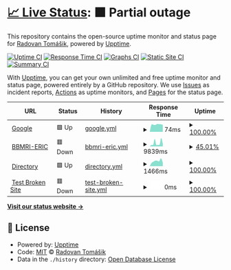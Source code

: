 # [📈 Live Status](https://demo.upptime.js.org): <!--live status--> **🟧 Partial outage**

This repository contains the open-source uptime monitor and status page for [Radovan Tomášik](https://demo.upptime.js.org), powered by [Upptime](https://github.com/upptime/upptime).

[![Uptime CI](https://github.com/RadovanTomik/status/workflows/Uptime%20CI/badge.svg)](https://github.com/RadovanTomik/status/actions?query=workflow%3A%22Uptime+CI%22)
[![Response Time CI](https://github.com/RadovanTomik/status/workflows/Response%20Time%20CI/badge.svg)](https://github.com/RadovanTomik/status/actions?query=workflow%3A%22Response+Time+CI%22)
[![Graphs CI](https://github.com/RadovanTomik/status/workflows/Graphs%20CI/badge.svg)](https://github.com/RadovanTomik/status/actions?query=workflow%3A%22Graphs+CI%22)
[![Static Site CI](https://github.com/RadovanTomik/status/workflows/Static%20Site%20CI/badge.svg)](https://github.com/RadovanTomik/status/actions?query=workflow%3A%22Static+Site+CI%22)
[![Summary CI](https://github.com/RadovanTomik/status/workflows/Summary%20CI/badge.svg)](https://github.com/RadovanTomik/status/actions?query=workflow%3A%22Summary+CI%22)

With [Upptime](https://upptime.js.org), you can get your own unlimited and free uptime monitor and status page, powered entirely by a GitHub repository. We use [Issues](https://github.com/RadovanTomik/status/issues) as incident reports, [Actions](https://github.com/RadovanTomik/status/actions) as uptime monitors, and [Pages](https://demo.upptime.js.org) for the status page.

<!--start: status pages-->
<!-- This summary is generated by Upptime (https://github.com/upptime/upptime) -->
<!-- Do not edit this manually, your changes will be overwritten -->
<!-- prettier-ignore -->
| URL | Status | History | Response Time | Uptime |
| --- | ------ | ------- | ------------- | ------ |
| <img alt="" src="https://icons.duckduckgo.com/ip3/www.google.com.ico" height="13"> [Google](https://www.google.com) | 🟩 Up | [google.yml](https://github.com/RadovanTomik/status/commits/HEAD/history/google.yml) | <details><summary><img alt="Response time graph" src="./graphs/google/response-time-week.png" height="20"> 74ms</summary><br><a href="https://RadovanTomik.github.io/status/history/google"><img alt="Response time 82" src="https://img.shields.io/endpoint?url=https%3A%2F%2Fraw.githubusercontent.com%2FRadovanTomik%2Fstatus%2FHEAD%2Fapi%2Fgoogle%2Fresponse-time.json"></a><br><a href="https://RadovanTomik.github.io/status/history/google"><img alt="24-hour response time 66" src="https://img.shields.io/endpoint?url=https%3A%2F%2Fraw.githubusercontent.com%2FRadovanTomik%2Fstatus%2FHEAD%2Fapi%2Fgoogle%2Fresponse-time-day.json"></a><br><a href="https://RadovanTomik.github.io/status/history/google"><img alt="7-day response time 74" src="https://img.shields.io/endpoint?url=https%3A%2F%2Fraw.githubusercontent.com%2FRadovanTomik%2Fstatus%2FHEAD%2Fapi%2Fgoogle%2Fresponse-time-week.json"></a><br><a href="https://RadovanTomik.github.io/status/history/google"><img alt="30-day response time 82" src="https://img.shields.io/endpoint?url=https%3A%2F%2Fraw.githubusercontent.com%2FRadovanTomik%2Fstatus%2FHEAD%2Fapi%2Fgoogle%2Fresponse-time-month.json"></a><br><a href="https://RadovanTomik.github.io/status/history/google"><img alt="1-year response time 82" src="https://img.shields.io/endpoint?url=https%3A%2F%2Fraw.githubusercontent.com%2FRadovanTomik%2Fstatus%2FHEAD%2Fapi%2Fgoogle%2Fresponse-time-year.json"></a></details> | <details><summary><a href="https://RadovanTomik.github.io/status/history/google">100.00%</a></summary><a href="https://RadovanTomik.github.io/status/history/google"><img alt="All-time uptime 100.00%" src="https://img.shields.io/endpoint?url=https%3A%2F%2Fraw.githubusercontent.com%2FRadovanTomik%2Fstatus%2FHEAD%2Fapi%2Fgoogle%2Fuptime.json"></a><br><a href="https://RadovanTomik.github.io/status/history/google"><img alt="24-hour uptime 100.00%" src="https://img.shields.io/endpoint?url=https%3A%2F%2Fraw.githubusercontent.com%2FRadovanTomik%2Fstatus%2FHEAD%2Fapi%2Fgoogle%2Fuptime-day.json"></a><br><a href="https://RadovanTomik.github.io/status/history/google"><img alt="7-day uptime 100.00%" src="https://img.shields.io/endpoint?url=https%3A%2F%2Fraw.githubusercontent.com%2FRadovanTomik%2Fstatus%2FHEAD%2Fapi%2Fgoogle%2Fuptime-week.json"></a><br><a href="https://RadovanTomik.github.io/status/history/google"><img alt="30-day uptime 100.00%" src="https://img.shields.io/endpoint?url=https%3A%2F%2Fraw.githubusercontent.com%2FRadovanTomik%2Fstatus%2FHEAD%2Fapi%2Fgoogle%2Fuptime-month.json"></a><br><a href="https://RadovanTomik.github.io/status/history/google"><img alt="1-year uptime 100.00%" src="https://img.shields.io/endpoint?url=https%3A%2F%2Fraw.githubusercontent.com%2FRadovanTomik%2Fstatus%2FHEAD%2Fapi%2Fgoogle%2Fuptime-year.json"></a></details>
| <img alt="" src="https://icons.duckduckgo.com/ip3/bbmri-eric.eu.ico" height="13"> [BBMRI-ERIC](https://bbmri-eric.eu) | 🟥 Down | [bbmri-eric.yml](https://github.com/RadovanTomik/status/commits/HEAD/history/bbmri-eric.yml) | <details><summary><img alt="Response time graph" src="./graphs/bbmri-eric/response-time-week.png" height="20"> 9839ms</summary><br><a href="https://RadovanTomik.github.io/status/history/bbmri-eric"><img alt="Response time 6180" src="https://img.shields.io/endpoint?url=https%3A%2F%2Fraw.githubusercontent.com%2FRadovanTomik%2Fstatus%2FHEAD%2Fapi%2Fbbmri-eric%2Fresponse-time.json"></a><br><a href="https://RadovanTomik.github.io/status/history/bbmri-eric"><img alt="24-hour response time 0" src="https://img.shields.io/endpoint?url=https%3A%2F%2Fraw.githubusercontent.com%2FRadovanTomik%2Fstatus%2FHEAD%2Fapi%2Fbbmri-eric%2Fresponse-time-day.json"></a><br><a href="https://RadovanTomik.github.io/status/history/bbmri-eric"><img alt="7-day response time 9839" src="https://img.shields.io/endpoint?url=https%3A%2F%2Fraw.githubusercontent.com%2FRadovanTomik%2Fstatus%2FHEAD%2Fapi%2Fbbmri-eric%2Fresponse-time-week.json"></a><br><a href="https://RadovanTomik.github.io/status/history/bbmri-eric"><img alt="30-day response time 6180" src="https://img.shields.io/endpoint?url=https%3A%2F%2Fraw.githubusercontent.com%2FRadovanTomik%2Fstatus%2FHEAD%2Fapi%2Fbbmri-eric%2Fresponse-time-month.json"></a><br><a href="https://RadovanTomik.github.io/status/history/bbmri-eric"><img alt="1-year response time 6180" src="https://img.shields.io/endpoint?url=https%3A%2F%2Fraw.githubusercontent.com%2FRadovanTomik%2Fstatus%2FHEAD%2Fapi%2Fbbmri-eric%2Fresponse-time-year.json"></a></details> | <details><summary><a href="https://RadovanTomik.github.io/status/history/bbmri-eric">45.01%</a></summary><a href="https://RadovanTomik.github.io/status/history/bbmri-eric"><img alt="All-time uptime 83.72%" src="https://img.shields.io/endpoint?url=https%3A%2F%2Fraw.githubusercontent.com%2FRadovanTomik%2Fstatus%2FHEAD%2Fapi%2Fbbmri-eric%2Fuptime.json"></a><br><a href="https://RadovanTomik.github.io/status/history/bbmri-eric"><img alt="24-hour uptime 0.00%" src="https://img.shields.io/endpoint?url=https%3A%2F%2Fraw.githubusercontent.com%2FRadovanTomik%2Fstatus%2FHEAD%2Fapi%2Fbbmri-eric%2Fuptime-day.json"></a><br><a href="https://RadovanTomik.github.io/status/history/bbmri-eric"><img alt="7-day uptime 45.01%" src="https://img.shields.io/endpoint?url=https%3A%2F%2Fraw.githubusercontent.com%2FRadovanTomik%2Fstatus%2FHEAD%2Fapi%2Fbbmri-eric%2Fuptime-week.json"></a><br><a href="https://RadovanTomik.github.io/status/history/bbmri-eric"><img alt="30-day uptime 83.72%" src="https://img.shields.io/endpoint?url=https%3A%2F%2Fraw.githubusercontent.com%2FRadovanTomik%2Fstatus%2FHEAD%2Fapi%2Fbbmri-eric%2Fuptime-month.json"></a><br><a href="https://RadovanTomik.github.io/status/history/bbmri-eric"><img alt="1-year uptime 83.72%" src="https://img.shields.io/endpoint?url=https%3A%2F%2Fraw.githubusercontent.com%2FRadovanTomik%2Fstatus%2FHEAD%2Fapi%2Fbbmri-eric%2Fuptime-year.json"></a></details>
| <img alt="" src="https://icons.duckduckgo.com/ip3/directory.bbmri-eric.eu.ico" height="13"> [Directory](https://directory.bbmri-eric.eu) | 🟩 Up | [directory.yml](https://github.com/RadovanTomik/status/commits/HEAD/history/directory.yml) | <details><summary><img alt="Response time graph" src="./graphs/directory/response-time-week.png" height="20"> 1466ms</summary><br><a href="https://RadovanTomik.github.io/status/history/directory"><img alt="Response time 1295" src="https://img.shields.io/endpoint?url=https%3A%2F%2Fraw.githubusercontent.com%2FRadovanTomik%2Fstatus%2FHEAD%2Fapi%2Fdirectory%2Fresponse-time.json"></a><br><a href="https://RadovanTomik.github.io/status/history/directory"><img alt="24-hour response time 1247" src="https://img.shields.io/endpoint?url=https%3A%2F%2Fraw.githubusercontent.com%2FRadovanTomik%2Fstatus%2FHEAD%2Fapi%2Fdirectory%2Fresponse-time-day.json"></a><br><a href="https://RadovanTomik.github.io/status/history/directory"><img alt="7-day response time 1466" src="https://img.shields.io/endpoint?url=https%3A%2F%2Fraw.githubusercontent.com%2FRadovanTomik%2Fstatus%2FHEAD%2Fapi%2Fdirectory%2Fresponse-time-week.json"></a><br><a href="https://RadovanTomik.github.io/status/history/directory"><img alt="30-day response time 1295" src="https://img.shields.io/endpoint?url=https%3A%2F%2Fraw.githubusercontent.com%2FRadovanTomik%2Fstatus%2FHEAD%2Fapi%2Fdirectory%2Fresponse-time-month.json"></a><br><a href="https://RadovanTomik.github.io/status/history/directory"><img alt="1-year response time 1295" src="https://img.shields.io/endpoint?url=https%3A%2F%2Fraw.githubusercontent.com%2FRadovanTomik%2Fstatus%2FHEAD%2Fapi%2Fdirectory%2Fresponse-time-year.json"></a></details> | <details><summary><a href="https://RadovanTomik.github.io/status/history/directory">100.00%</a></summary><a href="https://RadovanTomik.github.io/status/history/directory"><img alt="All-time uptime 100.00%" src="https://img.shields.io/endpoint?url=https%3A%2F%2Fraw.githubusercontent.com%2FRadovanTomik%2Fstatus%2FHEAD%2Fapi%2Fdirectory%2Fuptime.json"></a><br><a href="https://RadovanTomik.github.io/status/history/directory"><img alt="24-hour uptime 100.00%" src="https://img.shields.io/endpoint?url=https%3A%2F%2Fraw.githubusercontent.com%2FRadovanTomik%2Fstatus%2FHEAD%2Fapi%2Fdirectory%2Fuptime-day.json"></a><br><a href="https://RadovanTomik.github.io/status/history/directory"><img alt="7-day uptime 100.00%" src="https://img.shields.io/endpoint?url=https%3A%2F%2Fraw.githubusercontent.com%2FRadovanTomik%2Fstatus%2FHEAD%2Fapi%2Fdirectory%2Fuptime-week.json"></a><br><a href="https://RadovanTomik.github.io/status/history/directory"><img alt="30-day uptime 100.00%" src="https://img.shields.io/endpoint?url=https%3A%2F%2Fraw.githubusercontent.com%2FRadovanTomik%2Fstatus%2FHEAD%2Fapi%2Fdirectory%2Fuptime-month.json"></a><br><a href="https://RadovanTomik.github.io/status/history/directory"><img alt="1-year uptime 100.00%" src="https://img.shields.io/endpoint?url=https%3A%2F%2Fraw.githubusercontent.com%2FRadovanTomik%2Fstatus%2FHEAD%2Fapi%2Fdirectory%2Fuptime-year.json"></a></details>
| <img alt="" src="https://icons.duckduckgo.com/ip3/thissitedoesnotexist.koj.co.ico" height="13"> [Test Broken Site](https://thissitedoesnotexist.koj.co) | 🟥 Down | [test-broken-site.yml](https://github.com/RadovanTomik/status/commits/HEAD/history/test-broken-site.yml) | <details><summary><img alt="Response time graph" src="./graphs/test-broken-site/response-time-week.png" height="20"> 0ms</summary><br><a href="https://RadovanTomik.github.io/status/history/test-broken-site"><img alt="Response time 0" src="https://img.shields.io/endpoint?url=https%3A%2F%2Fraw.githubusercontent.com%2FRadovanTomik%2Fstatus%2FHEAD%2Fapi%2Ftest-broken-site%2Fresponse-time.json"></a><br><a href="https://RadovanTomik.github.io/status/history/test-broken-site"><img alt="24-hour response time 0" src="https://img.shields.io/endpoint?url=https%3A%2F%2Fraw.githubusercontent.com%2FRadovanTomik%2Fstatus%2FHEAD%2Fapi%2Ftest-broken-site%2Fresponse-time-day.json"></a><br><a href="https://RadovanTomik.github.io/status/history/test-broken-site"><img alt="7-day response time 0" src="https://img.shields.io/endpoint?url=https%3A%2F%2Fraw.githubusercontent.com%2FRadovanTomik%2Fstatus%2FHEAD%2Fapi%2Ftest-broken-site%2Fresponse-time-week.json"></a><br><a href="https://RadovanTomik.github.io/status/history/test-broken-site"><img alt="30-day response time 0" src="https://img.shields.io/endpoint?url=https%3A%2F%2Fraw.githubusercontent.com%2FRadovanTomik%2Fstatus%2FHEAD%2Fapi%2Ftest-broken-site%2Fresponse-time-month.json"></a><br><a href="https://RadovanTomik.github.io/status/history/test-broken-site"><img alt="1-year response time 0" src="https://img.shields.io/endpoint?url=https%3A%2F%2Fraw.githubusercontent.com%2FRadovanTomik%2Fstatus%2FHEAD%2Fapi%2Ftest-broken-site%2Fresponse-time-year.json"></a></details> | <details><summary><a href="https://RadovanTomik.github.io/status/history/test-broken-site">100.00%</a></summary><a href="https://RadovanTomik.github.io/status/history/test-broken-site"><img alt="All-time uptime 100.00%" src="https://img.shields.io/endpoint?url=https%3A%2F%2Fraw.githubusercontent.com%2FRadovanTomik%2Fstatus%2FHEAD%2Fapi%2Ftest-broken-site%2Fuptime.json"></a><br><a href="https://RadovanTomik.github.io/status/history/test-broken-site"><img alt="24-hour uptime 100.00%" src="https://img.shields.io/endpoint?url=https%3A%2F%2Fraw.githubusercontent.com%2FRadovanTomik%2Fstatus%2FHEAD%2Fapi%2Ftest-broken-site%2Fuptime-day.json"></a><br><a href="https://RadovanTomik.github.io/status/history/test-broken-site"><img alt="7-day uptime 100.00%" src="https://img.shields.io/endpoint?url=https%3A%2F%2Fraw.githubusercontent.com%2FRadovanTomik%2Fstatus%2FHEAD%2Fapi%2Ftest-broken-site%2Fuptime-week.json"></a><br><a href="https://RadovanTomik.github.io/status/history/test-broken-site"><img alt="30-day uptime 100.00%" src="https://img.shields.io/endpoint?url=https%3A%2F%2Fraw.githubusercontent.com%2FRadovanTomik%2Fstatus%2FHEAD%2Fapi%2Ftest-broken-site%2Fuptime-month.json"></a><br><a href="https://RadovanTomik.github.io/status/history/test-broken-site"><img alt="1-year uptime 100.00%" src="https://img.shields.io/endpoint?url=https%3A%2F%2Fraw.githubusercontent.com%2FRadovanTomik%2Fstatus%2FHEAD%2Fapi%2Ftest-broken-site%2Fuptime-year.json"></a></details>

<!--end: status pages-->

[**Visit our status website →**](https://demo.upptime.js.org)

## 📄 License

- Powered by: [Upptime](https://github.com/upptime/upptime)
- Code: [MIT](./LICENSE) © [Radovan Tomášik](https://demo.upptime.js.org)
- Data in the `./history` directory: [Open Database License](https://opendatacommons.org/licenses/odbl/1-0/)
